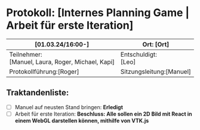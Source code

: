 # Protokoll: [Internes Planning Game | Arbeit für erste Iteration]

| [01.03.24/16:00-]                    | Ort: [Ort]                       |
| ---------------------------------- | -------------------------------- |
| Teilnehmer:<br />[Manuel, Laura, Roger, Michael, Kapi] | Entschuldigt:<br />[Leo]            |
| Protokollführung:[Roger]          | Sitzungsleitung:[Manuel] |

## Traktandenliste:

* [ ] Manuel auf neusten Stand bringen:
**Erledigt**
* [ ] Arbeit für erste Iteration:
  **Beschluss: Alle sollen ein 2D Bild mit React in einem WebGL darstellen können, mithilfe von VTK.js**
